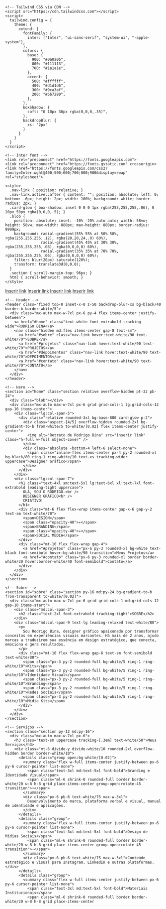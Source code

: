 <!doctype html>
<html lang="pt-BR">
  <head>
    <meta charset="utf-8" />
    <meta name="viewport" content="width=device-width, initial-scale=1" />
    <title>Rodrigo Bina — Designer Gráfico Criativo</title>
    <meta name="description" content="Portfólio de Rodrigo Bina — Design, Branding e Social Media." />

    <!-- Tailwind CSS via CDN -->
    <script src="https://cdn.tailwindcss.com"></script>
    <script>
      tailwind.config = {
        theme: {
          extend: {
            fontFamily: {
              inter: ["Inter", "ui-sans-serif", "system-ui", "-apple-system"],
            },
            colors: {
              base: {
                900: "#0a0a0b",
                800: "#111113",
                700: "#1a1a1e",
              },
              accent: {
                500: "#ffffff",
                400: "#d1d1d6",
                300: "#9ca3af",
                200: "#6b7280",
              },
            },
            boxShadow: {
              soft: "0 10px 30px rgba(0,0,0,.35)",
            },
            backdropBlur: {
              xs: '2px'
            }
          }
        }
      }
    </script>

    <!-- Inter font -->
    <link rel="preconnect" href="https://fonts.googleapis.com">
    <link rel="preconnect" href="https://fonts.gstatic.com" crossorigin>
    <link href="https://fonts.googleapis.com/css2?family=Inter:wght@400;500;600;700;800;900&display=swap" rel="stylesheet">

    <style>
      .nav-link { position: relative; }
      .nav-link.active::after { content: ""; position: absolute; left: 0; bottom: -6px; height: 2px; width: 100%; background: white; border-radius: 2px; }
      .card-glow { box-shadow: inset 0 0 0 1px rgba(255,255,255,.06), 0 20px 50px rgba(0,0,0,.5); }
      .blob {
        position: absolute; inset: -10% -20% auto auto; width: 58vw; height: 58vw; max-width: 880px; max-height: 880px; border-radius: 9999px;
        background: radial-gradient(55% 55% at 50% 50%, rgba(255,255,255,.12), rgba(20,20,24,.0) 60%),
                    radial-gradient(45% 45% at 30% 30%, rgba(255,255,255,.08), rgba(0,0,0,0) 60%),
                    radial-gradient(35% 35% at 70% 70%, rgba(255,255,255,.06), rgba(0,0,0,0) 60%);
        filter: blur(20px) saturate(120%);
        transform: translate3d(0,0,0);
      }
      .section { scroll-margin-top: 96px; }
      html { scroll-behavior: smooth; }
    </style>
  </head>

  <body class="min-h-screen bg-base-900 text-white font-inter antialiased">
    <!-- Social vertical -->
    <aside class="hidden md:flex fixed right-4 top-1/2 -translate-y-1/2 z-40 flex-col items-center gap-4">
      <a aria-label="Instagram" href="#" class="p-3 rounded-full bg-base-800 hover:bg-white/10 transition shadow-soft" title="Instagram">Inserir link</a>
      <a aria-label="LinkedIn" href="#" class="p-3 rounded-full bg-base-800 hover:bg-white/10 transition shadow-soft" title="LinkedIn">Inserir link</a>
      <a aria-label="WhatsApp" href="#" class="p-3 rounded-full bg-base-800 hover:bg-white/10 transition shadow-soft" title="WhatsApp">Inserir link</a>
      <a aria-label="Behance" href="#" class="p-3 rounded-full bg-base-800 hover:bg-white/10 transition shadow-soft" title="Behance">Inserir link</a>
    </aside>

    <!-- Header -->
    <header class="fixed top-0 inset-x-0 z-50 backdrop-blur-xs bg-black/40 border-b border-white/5">
      <div class="mx-auto max-w-7xl px-6 py-4 flex items-center justify-between">
        <a href="#home" class="text-white font-extrabold tracking-wide">RODRIGO BINA</a>
        <nav class="hidden md:flex items-center gap-8 text-sm">
          <a href="#sobre" class="nav-link hover:text-white/90 text-white/70">SOBRE</a>
          <a href="#projetos" class="nav-link hover:text-white/90 text-white/70">PROJETOS</a>
          <a href="#depoimentos" class="nav-link hover:text-white/90 text-white/70">DEPOIMENTOS</a>
          <a href="#contato" class="nav-link hover:text-white/90 text-white/70">CONTATO</a>
        </nav>
      </div>
    </header>

    <!-- Hero -->
    <section id="home" class="section relative overflow-hidden pt-32 pb-24">
      <div class="blob"></div>
      <div class="mx-auto max-w-7xl px-6 grid grid-cols-1 lg:grid-cols-12 gap-10 items-center">
        <div class="lg:col-span-5">
          <div class="relative rounded-3xl bg-base-800 card-glow p-2">
            <div class="aspect-[4/5] overflow-hidden rounded-2xl bg-gradient-to-b from-white/5 to-white/[0.02] flex items-center justify-center">
              <img alt="Retrato de Rodrigo Bina" src="inserir link" class="h-full w-full object-cover" />
            </div>
            <div class="absolute -bottom-4 left-6 select-none">
              <span class="inline-flex items-center px-4 py-2 rounded-xl bg-black/80 ring-1 ring-white/10 text-xs tracking-wider uppercase">Designer Gráfico</span>
            </div>
          </div>
        </div>
        <div class="lg:col-span-7">
          <h1 class="text-4xl sm:text-5xl lg:text-6xl xl:text-7xl font-extrabold leading-tight uppercase">
            OLÁ, SOU O RODRIGO.<br />
            DESIGNER GRÁFICO<br />
            CRIATIVO!
          </h1>
          <div class="mt-6 flex flex-wrap items-center gap-x-6 gap-y-2 text-sm text-white/70">
            <span>DESIGN</span>
            <span class="opacity-40">✳</span>
            <span>BRANDING</span>
            <span class="opacity-40">✳</span>
            <span>SOCIAL MEDIA</span>
          </div>
          <div class="mt-10 flex flex-wrap gap-4">
            <a href="#projetos" class="px-6 py-3 rounded-xl bg-white text-black font-semibold hover:bg-white/90 transition">Meus Projetos</a>
            <a href="#contato" class="px-6 py-3 rounded-xl border border-white/20 hover:border-white/40 font-semibold">Contato</a>
          </div>
        </div>
      </div>
    </section>

    <!-- Sobre -->
    <section id="sobre" class="section py-16 md:py-24 bg-gradient-to-b from-transparent to-white/[0.02]">
      <div class="mx-auto max-w-7xl px-6 grid grid-cols-1 md:grid-cols-12 gap-10 items-start">
        <div class="md:col-span-3">
          <h2 class="text-2xl font-extrabold tracking-tight">SOBRE</h2>
        </div>
        <div class="md:col-span-9 text-lg leading-relaxed text-white/80">
          <p>
            Sou Rodrigo Bina, designer gráfico apaixonado por transformar conceitos em experiências visuais marcantes. Há mais de 2 anos, ajudo marcas a traduzirem sua essência em design estratégico, que conecta, emociona e gera resultados.
          </p>
          <div class="mt-10 flex flex-wrap gap-6 text-sm font-semibold text-white/80">
            <span class="px-3 py-2 rounded-full bg-white/5 ring-1 ring-white/10">Kits</span>
            <span class="px-3 py-2 rounded-full bg-white/5 ring-1 ring-white/10">Identidade Visual</span>
            <span class="px-3 py-2 rounded-full bg-white/5 ring-1 ring-white/10">Branding</span>
            <span class="px-3 py-2 rounded-full bg-white/5 ring-1 ring-white/10">Redes Sociais</span>
            <span class="px-3 py-2 rounded-full bg-white/5 ring-1 ring-white/10">Mídia Kits</span>
          </div>
        </div>
      </div>
    </section>

    <!-- Serviços -->
    <section class="section py-12 md:py-16">
      <div class="mx-auto max-w-7xl px-6">
        <h3 class="text-sm uppercase tracking-[.3em] text-white/50">Meus Serviços</h3>
        <div class="mt-6 divide-y divide-white/10 rounded-2xl overflow-hidden border border-white/10">
          <details class="group open:bg-white/[0.02]">
            <summary class="flex w-full items-center justify-between px-6 py-6 cursor-pointer list-none">
              <span class="text-3xl md:text-5xl font-bold">Branding e Identidade Visual</span>
              <span class="ml-6 shrink-0 rounded-full border border-white/20 w-8 h-8 grid place-items-center group-open:rotate-45 transition">+</span>
            </summary>
            <div class="px-6 pb-6 text-white/75 max-w-3xl">
              Desenvolvimento de marca, plataforma verbal e visual, manual de identidade e aplicações.
            </div>
          </details>
          <details class="group">
            <summary class="flex w-full items-center justify-between px-6 py-6 cursor-pointer list-none">
              <span class="text-3xl md:text-5xl font-bold">Design de Mídias Sociais</span>
              <span class="ml-6 shrink-0 rounded-full border border-white/20 w-8 h-8 grid place-items-center group-open:rotate-45 transition">+</span>
            </summary>
            <div class="px-6 pb-6 text-white/75 max-w-3xl">Conteúdo estratégico e visual para Instagram, LinkedIn e outras plataformas.</div>
          </details>
          <details class="group">
            <summary class="flex w-full items-center justify-between px-6 py-6 cursor-pointer list-none">
              <span class="text-3xl md:text-5xl font-bold">Materiais Institucionais</span>
              <span class="ml-6 shrink-0 rounded-full border border-white/20 w-8 h-8 grid place-items-center

